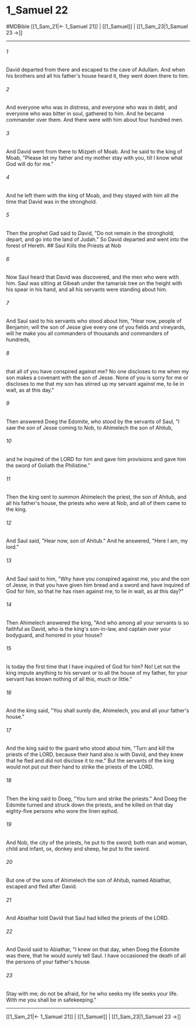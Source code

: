 # 1_Samuel 22
#MDBible
[[1_Sam_21|← 1_Samuel 21]] | [[1_Samuel]] | [[1_Sam_23|1_Samuel 23 →]]

***

###### 1 

David departed from there and escaped to the cave of Adullam. And when his brothers and all his father's house heard it, they went down there to him. 

###### 2 

And everyone who was in distress, and everyone who was in debt, and everyone who was bitter in soul, gathered to him. And he became commander over them. And there were with him about four hundred men. 

###### 3 

And David went from there to Mizpeh of Moab. And he said to the king of Moab, "Please let my father and my mother stay with you, till I know what God will do for me." 

###### 4 

And he left them with the king of Moab, and they stayed with him all the time that David was in the stronghold. 

###### 5 

Then the prophet Gad said to David, "Do not remain in the stronghold; depart, and go into the land of Judah." So David departed and went into the forest of Hereth. ## Saul Kills the Priests at Nob 

###### 6 

Now Saul heard that David was discovered, and the men who were with him. Saul was sitting at Gibeah under the tamarisk tree on the height with his spear in his hand, and all his servants were standing about him. 

###### 7 

And Saul said to his servants who stood about him, "Hear now, people of Benjamin; will the son of Jesse give every one of you fields and vineyards, will he make you all commanders of thousands and commanders of hundreds, 

###### 8 

that all of you have conspired against me? No one discloses to me when my son makes a covenant with the son of Jesse. None of you is sorry for me or discloses to me that my son has stirred up my servant against me, to lie in wait, as at this day." 

###### 9 

Then answered Doeg the Edomite, who stood by the servants of Saul, "I saw the son of Jesse coming to Nob, to Ahimelech the son of Ahitub, 

###### 10 

and he inquired of the LORD for him and gave him provisions and gave him the sword of Goliath the Philistine." 

###### 11 

Then the king sent to summon Ahimelech the priest, the son of Ahitub, and all his father's house, the priests who were at Nob, and all of them came to the king. 

###### 12 

And Saul said, "Hear now, son of Ahitub." And he answered, "Here I am, my lord." 

###### 13 

And Saul said to him, "Why have you conspired against me, you and the son of Jesse, in that you have given him bread and a sword and have inquired of God for him, so that he has risen against me, to lie in wait, as at this day?" 

###### 14 

Then Ahimelech answered the king, "And who among all your servants is so faithful as David, who is the king's son-in-law, and captain over your bodyguard, and honored in your house? 

###### 15 

Is today the first time that I have inquired of God for him? No! Let not the king impute anything to his servant or to all the house of my father, for your servant has known nothing of all this, much or little." 

###### 16 

And the king said, "You shall surely die, Ahimelech, you and all your father's house." 

###### 17 

And the king said to the guard who stood about him, "Turn and kill the priests of the LORD, because their hand also is with David, and they knew that he fled and did not disclose it to me." But the servants of the king would not put out their hand to strike the priests of the LORD. 

###### 18 

Then the king said to Doeg, "You turn and strike the priests." And Doeg the Edomite turned and struck down the priests, and he killed on that day eighty-five persons who wore the linen ephod. 

###### 19 

And Nob, the city of the priests, he put to the sword; both man and woman, child and infant, ox, donkey and sheep, he put to the sword. 

###### 20 

But one of the sons of Ahimelech the son of Ahitub, named Abiathar, escaped and fled after David. 

###### 21 

And Abiathar told David that Saul had killed the priests of the LORD. 

###### 22 

And David said to Abiathar, "I knew on that day, when Doeg the Edomite was there, that he would surely tell Saul. I have occasioned the death of all the persons of your father's house. 

###### 23 

Stay with me; do not be afraid, for he who seeks my life seeks your life. With me you shall be in safekeeping." 

***

[[1_Sam_21|← 1_Samuel 21]] | [[1_Samuel]] | [[1_Sam_23|1_Samuel 23 →]]
